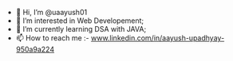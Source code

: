 - 👋 Hi, I’m @uaayush01
- 👀 I’m interested in Web Developement;
- 🌱 I’m currently learning DSA with JAVA;
- 📫 How to reach me  :- www.linkedin.com/in/aayush-upadhyay-950a9a224
<!---
uaayush01/uaayush01 is a ✨ special ✨ repository because its `README.md` (this file) appears on your GitHub profile.
You can click the Preview link to take a look at your changes.
--->
